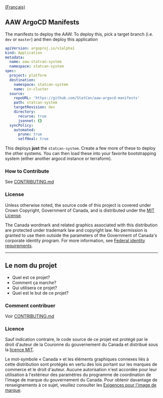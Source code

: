 [(Français)](#le-nom-du-projet)

## AAW ArgoCD Manifests

The manifests to deploy the AAW. To deploy this, pick a target branch (i.e. `dev` or `master`) and then deploy this application

```yaml
apiVersion: argoproj.io/v1alpha1
kind: Application
metadata:
  name: aaw-statcan-system
  namespace: statcan-system
spec:
  project: platform
  destination:
    namespace: statcan-system
    name: in-cluster
  source:
    repoURL: 'https://github.com/StatCan/aaw-argocd-manifests'
    path: statcan-system
    targetRevision: dev
    directory:
      recurse: true
      jsonnet: {}
  syncPolicy:
    automated:
      prune: true
      selfHeal: true
```

This deploys **just** the `statcan-system`. Create a few more of these to deploy the other systems. You can then load these into your favorite bootstrapping system (either another argocd instance or terraform).

### How to Contribute

See [CONTRIBUTING.md](CONTRIBUTING.md)

### License

Unless otherwise noted, the source code of this project is covered under Crown Copyright, Government of Canada, and is distributed under the [MIT License](LICENSE).

The Canada wordmark and related graphics associated with this distribution are protected under trademark law and copyright law. No permission is granted to use them outside the parameters of the Government of Canada's corporate identity program. For more information, see [Federal identity requirements](https://www.canada.ca/en/treasury-board-secretariat/topics/government-communications/federal-identity-requirements.html).

______________________

## Le nom du projet

- Quel est ce projet?
- Comment ça marche?
- Qui utilisera ce projet?
- Quel est le but de ce projet?

### Comment contribuer

Voir [CONTRIBUTING.md](CONTRIBUTING.md)

### Licence

Sauf indication contraire, le code source de ce projet est protégé par le droit d'auteur de la Couronne du gouvernement du Canada et distribué sous la [licence MIT](LICENSE).

Le mot-symbole « Canada » et les éléments graphiques connexes liés à cette distribution sont protégés en vertu des lois portant sur les marques de commerce et le droit d'auteur. Aucune autorisation n'est accordée pour leur utilisation à l'extérieur des paramètres du programme de coordination de l'image de marque du gouvernement du Canada. Pour obtenir davantage de renseignements à ce sujet, veuillez consulter les [Exigences pour l'image de marque](https://www.canada.ca/fr/secretariat-conseil-tresor/sujets/communications-gouvernementales/exigences-image-marque.html).
